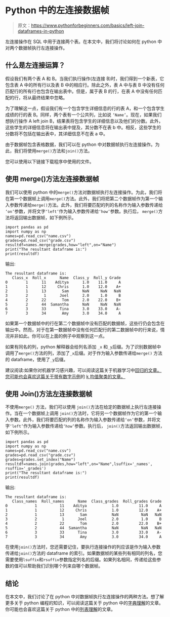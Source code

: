 # Python 中的左连接数据帧

> 原文：<https://www.pythonforbeginners.com/basics/left-join-dataframes-in-python>

左连接操作在 SQL 中用于连接两个表。在本文中，我们将讨论如何在 python 中对两个数据帧执行左连接操作。

## 什么是左连接运算？

假设我们有两个表 A 和 B。当我们执行操作(左连接 B)时，我们得到一个新表，它包含表 A 中的所有行以及表 B 中的相应行。除此之外，表 A 中与表 B 中没有任何匹配行的所有行也包含在输出表中。但是，属于表 B 的行，在表 A 中没有任何匹配的行，将从最终结果中忽略。

为了理解这一点，假设我们有一个包含学生详细信息的行的表 A，和一个包含学生成绩的行的表 B。同样，两个表有一个公共列，比如说 `‘Name’`。现在，如果我们想执行操作 A left join B，结果表将包含学生的详细信息以及他们的分数。此外，这些学生的详细信息将在输出表中提及，其分数不在表 b 中。相反，这些学生的分数将不包括在输出表中，其详细信息不在表 a 中。

由于数据帧包含表格数据，我们可以在 python 中对数据帧执行左连接操作。为此，我们将使用`merge()`方法和`join()`方法。

您可以使用以下链接下载程序中使用的文件。

## 使用 merge()方法左连接数据帧

我们可以使用 python 中的`merge()`方法对数据帧执行左连接操作。为此，我们将在第一个数据帧上调用`merge()`方法。此外，我们将把第二个数据帧作为第一个输入参数传递给`merge()`方法。此外，我们将要匹配的列的名称作为输入参数传递给 `‘on’`参数，并将文字`‘left’`作为输入参数传递给`‘how’`参数。执行后， `merge()`方法将返回输出数据帧，如下例所示。

```
import pandas as pd
import numpy as np
names=pd.read_csv("name.csv")
grades=pd.read_csv("grade.csv")
resultdf=names.merge(grades,how="left",on="Name")
print("The resultant dataframe is:")
print(resultdf)
```

输出:

```
The resultant dataframe is:
   Class_x  Roll_x      Name  Class_y  Roll_y Grade
0        1      11    Aditya      1.0    11.0     A
1        1      12     Chris      1.0    12.0    A+
2        1      13       Sam      NaN     NaN   NaN
3        2       1      Joel      2.0     1.0     B
4        2      22       Tom      2.0    22.0    B+
5        2      44  Samantha      NaN     NaN   NaN
6        3      33      Tina      3.0    33.0    A-
7        3      34       Amy      3.0    34.0     A 
```

如果第一个数据帧中的行在第二个数据帧中没有匹配的数据帧，这些行仍会包含在输出中。然而，对于在第一数据帧中没有任何匹配行的第二数据帧中的行来说，情况并非如此。你可以在上面的例子中观察到这一点。

如果有同名的列，python 解释器会给列名添加 `_x` 和`_y`后缀。为了识别数据帧中调用了`merge()`方法的列，添加了`_x`后缀。对于作为输入参数传递给`merge()` 方法的 dataframe，使用了`_y`后缀。

建议阅读:如果你对机器学习感兴趣，可以阅读这篇关于机器学习中[回归的文章。您可能也会喜欢这篇关于带有数字示例](https://codinginfinite.com/regression-in-machine-learning-with-examples/)的 [k 均值聚类的文章。](https://codinginfinite.com/k-means-clustering-using-sklearn-in-python/)

## 使用 Join()方法左连接数据帧

不使用`merge()` 方法，我们可以使用 `join()`方法在给定的数据帧上执行左连接操作。当在一个数据帧上调用 `join()`方法时，它将另一个数据帧作为它的第一个输入参数。此外，我们将要匹配的列的名称作为输入参数传递给`‘on’`参数，并将文字`‘left’`作为输入参数传递给`‘how’`参数。执行后， `join()`方法返回输出数据帧，如下例所示。

```
import pandas as pd
import numpy as np
names=pd.read_csv("name.csv")
grades=pd.read_csv("grade.csv")
grades=grades.set_index("Name")
resultdf=names.join(grades,how="left",on="Name",lsuffix='_names', rsuffix='_grades')
print("The resultant dataframe is:")
print(resultdf)
```

输出:

```
The resultant dataframe is:
   Class_names  Roll_names      Name  Class_grades  Roll_grades Grade
0            1          11    Aditya           1.0         11.0     A
1            1          12     Chris           1.0         12.0    A+
2            1          13       Sam           NaN          NaN   NaN
3            2           1      Joel           2.0          1.0     B
4            2          22       Tom           2.0         22.0    B+
5            2          44  Samantha           NaN          NaN   NaN
6            3          33      Tina           3.0         33.0    A-
7            3          34       Amy           3.0         34.0     A
```

在使用`join()`方法时，您还需要记住，要执行连接操作的列应该是作为输入参数传递给`join()`方法的 dataframe 的索引。如果数据帧的某些列有相同的列名，您需要使用`lsuffix`和`rsuffix`参数指定列名的后缀。如果列名相同，传递给这些参数的值可以帮助我们识别哪个列来自哪个数据帧。

## 结论

在本文中，我们讨论了在 python 中对数据帧执行左连接操作的两种方法。想了解更多关于 python 编程的知识，可以阅读这篇关于 python 中的[字典理解](https://www.pythonforbeginners.com/dictionary/dictionary-comprehension-in-python)的文章。你可能也会喜欢这篇关于 python 中的[列表理解](https://www.pythonforbeginners.com/basics/list-comprehensions-in-python)的文章。